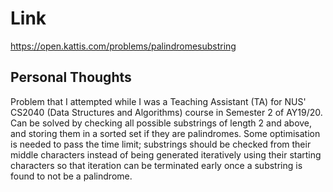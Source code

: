 # Link

https://open.kattis.com/problems/palindromesubstring

## Personal Thoughts

Problem that I attempted while I was a Teaching Assistant (TA) for NUS' CS2040 (Data Structures and Algorithms) course in Semester 2 of AY19/20. Can be solved by checking all possible substrings of length 2 and above, and storing them in a sorted set if they are palindromes. Some optimisation is needed to pass the time limit; substrings should be checked from their middle characters instead of being generated iteratively using their starting characters so that iteration can be terminated early once a substring is found to not be a palindrome.

